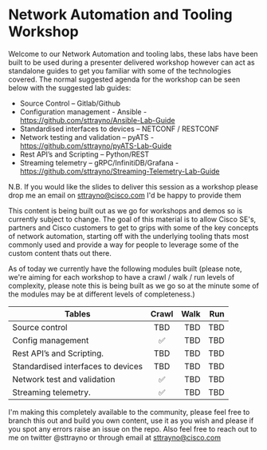 # Network Automation and Tooling Workshop

Welcome to our Network Automation and tooling labs, these labs have been built to be used during a presenter delivered workshop however can act as standalone guides to get you familiar with some of the technologies covered. The normal suggested agenda for the workshop can be seen below with the suggested lab guides:

- Source Control – Gitlab/Github
- Configuration management - Ansible - https://github.com/sttrayno/Ansible-Lab-Guide
- Standardised interfaces to devices – NETCONF / RESTCONF
- Network testing and validation – pyATS - https://github.com/sttrayno/pyATS-Lab-Guide
- Rest API’s and Scripting – Python/REST
- Streaming telemetry – gRPC/InfinitiDB/Grafana - https://github.com/sttrayno/Streaming-Telemetry-Lab-Guide

N.B. If you would like the slides to deliver this session as a workshop please drop me an email on sttrayno@cisco.com I'd be happy to provide them

This content is being built out as we go for workshops and demos so is currently subject to change. The goal of this material is to allow Cisco SE's, partners and Cisco customers to get to grips with some of the key concepts of network automation, starting off with the underlying tooling thats most commonly used and provide a way for people to leverage some of the custom content thats out there.

As of today we currently have the following modules built (please note, we're aiming for each workshop to have a crawl / walk / run levels of complexity, please note this is being built as we go so at the minute some of the modules may be at different levels of completeness.)


| Tables                        | Crawl | Walk | Run  |
| ----------------------------- |:--:| -----:|----:|
| Source control                | TBD | TBD | TBD |
| Config management             | ✅ | TBD | TBD |
| Rest API’s and Scripting.     | TBD | TBD | TBD |
| Standardised interfaces to devices | TBD | TBD | TBD |
| Network test and validation   | ✅ | TBD | TBD |
| Streaming telemetry.          | ✅ | TBD | TBD |


I'm making this completely available to the community, please feel free to branch this out and build you own content, use it as you wish and please if you spot any errors raise an issue on the repo. Also feel free to reach out to me on twitter @sttrayno or through email at sttrayno@cisco.com
